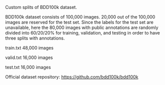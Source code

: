Custom splits of BDD100k dataset.

BDD100k dataset consists of 100,000 images. 20,000 out of the 100,000 images are reserved for the test set. Since the labels for the test set are unavailable, here the 80,000 images with public annotations are randomly divided into 60/20/20\% for training, validation, and testing in order to have three splits with annotations.

train.txt           48,000 images

valid.txt           16,000 images

test.txt            16,000 images

Official dataset repository:
https://github.com/bdd100k/bdd100k
